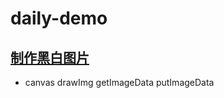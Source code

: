 # daily-demo

## [制作黑白图片](src/blackAndWhitePictures/index.html)
- canvas drawImg getImageData putImageData